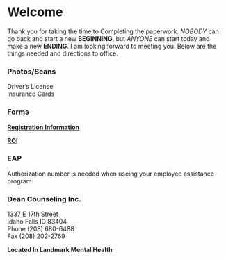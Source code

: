 # Welcome

Thank you for taking the time to Completing the paperwork.  *NOBODY* can go back and start a new **BEGINNING**, but *ANYONE* can start today and make a new **ENDING**.  I am looking forward to meeting you. Below are the things needed and directions to office.

### Photos/Scans

> 
Driver’s License     
Insurance Cards    
>    
 
### Forms
    
>
[**Registration Information**](./dcitd.github.io/Registration/) 

[**ROI**](https://dcitd.github.io/ROI/)
>    

### EAP

> 
Authorization number is needed when useing your employee assistance program.
> 

### Dean Counseling Inc.   
1337 E 17th Street   
Idaho Falls ID 83404      
Phone (208) 680-6488    
Fax (208) 202-2769   

**Located In Landmark Mental Health**
